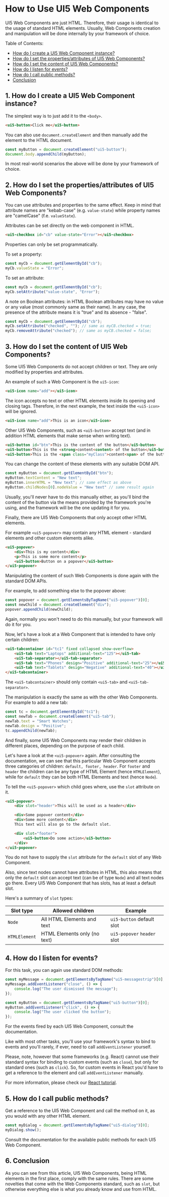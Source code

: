 # How to Use UI5 Web Components

UI5 Web Components are just HTML. Therefore, their usage is identical
to the usage of standard HTML elements. Usually, Web Components creation and manipulation
will be done internally by your framework of choice.

Table of Contents:

- [How do I create a UI5 Web Component instance?](#create)
- [How do I set the properties/attributes of UI5 Web Components?](#properties)
- [How do I set the content of UI5 Web Components?](#content)
- [How do I listen for events?](#events)
- [How do I call public methods?](#methods)
- [Conclusion](#conclusion)

## 1. How do I create a UI5 Web Component instance?
<a name="create"></a>

The simplest way is to just add it to the `<body>`.

```html
<ui5-button>Click me</ui5-button>
```

You can also use `document.createElement` and then manually add
the element to the HTML document.

```js
const myButton = document.createElement("ui5-button");
document.body.appendChild(myButton);
```

In most real-world scenarios the above will be done by your framework of choice.

## 2. How do I set the properties/attributes of UI5 Web Components?
<a name="properties"></a>

You can use attributes and properties to the same effect. Keep in mind that attribute
names are "kebab-case" (e.g. `value-state`) while property names are "camelCase" (f.e. `valueState`).

Attributes can be set directly on the web component in HTML.

```html
<ui5-checkbox id="cb" value-state="Error"></ui5-checkbox>
```

Properties can only be set programmatically.

To set a property:

```js
const myCb = document.getElementById("cb");
myCb.valueState = "Error";
```

To set an attribute:

```js
const myCb = document.getElementById("cb");
myCb.setAttribute("value-state", "Error");
```

A note on Boolean attributes: in HTML Boolean attributes may have no value
or any value (most commonly same as their name). In any case, the presence of the attribute
means it is "true" and its absence - "false".

```js
const myCb = document.getElementById("cb");
myCb.setAttribute("checked", ""); // same as myCB.checked = true;
myCb.removeAttribute("checked"); // same as myCB.checked = false;
```

## 3. How do I set the content of UI5 Web Components?
<a name="content"></a>

Some UI5 Web Components do not accept children or text. They are only modified by
properties and attributes.

An example of such a Web Component is the `ui5-icon`:

```html
<ui5-icon name="add"></ui5-icon>
```

The icon accepts no text or other HTML elements inside its opening and closing tags.
Therefore, in the next example, the text inside the `<ui5-icon>` will be ignored.

```html
<ui5-icon name="add">This is an icon</ui5-icon>
```

Other UI5 Web Components, such as `<ui5-button>` accept text (and in addition HTML elements that make sense when writing text).

```html
<ui5-button id="btn">This is the content of the button</ui5-button>
<ui5-button>This is the <strong>content<content> of the button</ui5-button>
<ui5-button>This is the <span class="myClass">content<span> of the button</ui5-button>
```

You can change the content of these elements with any suitable DOM API.

```js
const myButton = document.getElementById("btn");
myButton.textContent = "New text";
myButton.innerHTML = "New text"; // same effect as above
myButton.childNodes[0].nodeValue = "New text" // same result again
```

Usually, you'll never have to do this manually either, as you'll bind the content of the button via the means
provided by the framework you're using, and the framework will be the one updating it for you.

Finally, there are UI5 Web Components that only accept other HTML elements.

For example `<ui5-popover>` may contain any HTML element - standard elements and other custom elements alike.

```html
<ui5-popover>
	<div>This is my content</div>
	<p>This is some more content</p>
	<ui5-button>Button on a popover</ui5-button>
</ui5-popover>
```

Manipulating the content of such Web Components is done again with the standard DOM APIs.

For example, to add something else to the popover above:

```js
const popover = document.getElementsByTagName("ui5-popover")[0];
const newChild = document.createElement("div");
popover.appendChild(newChild);
```

Again, normally you won't need to do this manually, but your framework will do it for you.

Now, let's have a look at a Web Component that is intended to have only certain children:

```html
<ui5-tabcontainer id="tc1" fixed collapsed show-overflow>
	<ui5-tab text="Laptops" additional-text="125"></ui5-tab>
	<ui5-tab-separator></ui5-tab-separator>
	<ui5-tab text="Phones" design="Positive" additional-text="25"></ui5-tab>
	<ui5-tab text="Tablets" design="Negative" additional-text="40"></ui5-tab>
</ui5-tabcontainer>
```

The `<ui5-tabcontainer>` should only contain `<ui5-tab>` and `<ui5-tab-separator>`.

The manipulation is exactly the same as with the other Web Components. For example to add a new tab:

```js
const tc = document.getElementById("tc1");
const newTab = document.createElement("ui5-tab");
newTab.text = "Smart Watches";
newTab.design = "Positive";
tc.appendChild(newTab);
```

And finally, some UI5 Web Components may render their children in different places, depending on the purpose
of each child.

Let's have a look at the `<ui5-popover>` again. After consulting the documentation, we can see that this particular
Web Component accepts three categories of children: `default, footer, header`. For `footer` and `header`
the children can be any type of HTML Element (hence `HTMLElement`), while for `default` they can be both
HTML Elements and text (hence `Node`).

To tell the `<ui5-popover>` which child goes where, use the `slot` attribute on it.

```html
<ui5-popover>
	<div slot="header">This will be used as a header</div>

	<div>Some popover content</div>
	<div>Some more content</div>
	This text will also go to the default slot.

	<div slot="footer">
		<ui5-button>Do some action</ui5-button>
	</div>
</ui5-popover>
```

You do not have to supply the `slot` attribute for the `default` slot of any Web Component.

Also, since text nodes cannot have attributes in HTML, this also means that only the `default` slot can
accept text (can be of type `Node`) and all text nodes go there. Every UI5 Web Component that has slots,
has at least a default slot.

Here's a summary of `slot` types:

 |           Slot type            |               Allowed children                |                                    Example                                     |
 | ------------------------------ | --------------------------------------------- | ------------------------------------------------------------------------------ |
 | `Node`                         | All HTML Elements and text                    | `ui5-button` default slot                                                      |
 | `HTMLElement`                  | HTML Elements only (no text)                  | `ui5-popover` `header` slot                                                    |

## 4. How do I listen for events?
<a name="events"></a>

For this task, you can again use standard DOM methods:

```js
const myMessage = document.getElementsByTagName("ui5-messagestrip")[0];
myMessage.addEventListener("close", () => {
	console.log("The user dismissed the message");
});

const myButton = document.getElementsByTagName("ui5-button")[0];
myButton.addEventListener("click", () => {
	console.log("The user clicked the button");
});
```

For the events fired by each UI5 Web Component, consult the documentation.

Like with most other tasks, you'll use your framework's syntax to bind to events and you'll rarely,
if ever, need to call `addEventListener` yourself.

Please, note, however that some frameworks (e.g. React) cannot use their standard syntax
for binding to custom events (such as `close`), but only for standard ones (such as `click`).
So, for custom events in React you'd have to get a reference to the element and call `addEventListener` manually.

For more information, please check our [React tutorial](React-tutorial.md).

## 5. How do I call public methods?
<a name="methods"></a>

Get a reference to the UI5 Web Component and call the method on it, as you would with any other HTML element.

```js
const myDialog = document.getElementsByTagName("ui5-dialog")[0];
myDialog.show();
```

Consult the documentation for the available public methods for each UI5 Web Component.

## 6. Conclusion
<a name="conclusion"></a>

As you can see from this article, UI5 Web Components, being HTML elements in the first place,
comply with the same rules. There are some novelties that come with the Web Components standard,
such as `slot`, but otherwise everything else is what you already know and use from HTML.
